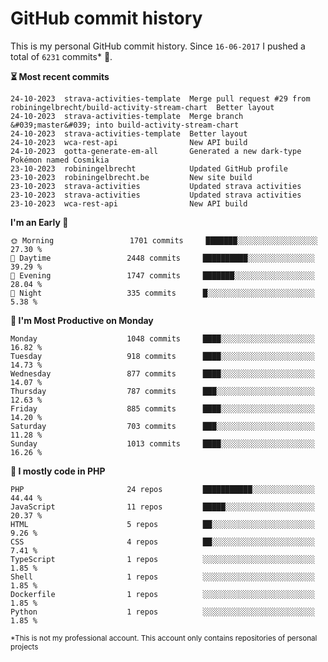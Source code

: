 # GitHub commit history
This is my personal GitHub commit history. Since <!--START_SECTION:first-commit-date-->`16-06-2017`<!--END_SECTION:first-commit-date--> I pushed a total of <!--START_SECTION:total-commit-count-->`6231`<!--END_SECTION:total-commit-count--> commits* 🎉.

<!--START_SECTION:most-recent-commits-->
**⏳ Most recent commits**
                                        
```text
24-10-2023  strava-activities-template  Merge pull request #29 from robiningelbrecht/build-activity-stream-chart  Better layout
24-10-2023  strava-activities-template  Merge branch &#039;master&#039; into build-activity-stream-chart
24-10-2023  strava-activities-template  Better layout
24-10-2023  wca-rest-api                New API build
24-10-2023  gotta-generate-em-all       Generated a new dark-type Pokémon named Cosmikia
23-10-2023  robiningelbrecht            Updated GitHub profile
23-10-2023  robiningelbrecht.be         New site build
23-10-2023  strava-activities           Updated strava activities
23-10-2023  strava-activities           Updated strava activities
23-10-2023  wca-rest-api                New API build
```
<!--END_SECTION:most-recent-commits-->  

<!--START_SECTION:commits-per-day-time-->
**I&#039;m an Early 🐤**

```text
🌞 Morning                 1701 commits     ███████░░░░░░░░░░░░░░░░░░   27.30 %
🌆 Daytime                 2448 commits     ██████████░░░░░░░░░░░░░░░   39.29 %
🌃 Evening                 1747 commits     ███████░░░░░░░░░░░░░░░░░░   28.04 %
🌙 Night                   335 commits      █░░░░░░░░░░░░░░░░░░░░░░░░   5.38 %
```
<!--END_SECTION:commits-per-day-time-->  

<!--START_SECTION:commits-per-weekday-->
**📅 I&#039;m Most Productive on Monday**

```text
Monday                    1048 commits     ████░░░░░░░░░░░░░░░░░░░░░   16.82 %
Tuesday                   918 commits      ████░░░░░░░░░░░░░░░░░░░░░   14.73 %
Wednesday                 877 commits      ████░░░░░░░░░░░░░░░░░░░░░   14.07 %
Thursday                  787 commits      ███░░░░░░░░░░░░░░░░░░░░░░   12.63 %
Friday                    885 commits      ████░░░░░░░░░░░░░░░░░░░░░   14.20 %
Saturday                  703 commits      ███░░░░░░░░░░░░░░░░░░░░░░   11.28 %
Sunday                    1013 commits     ████░░░░░░░░░░░░░░░░░░░░░   16.26 %
```
<!--END_SECTION:commits-per-weekday-->  

<!--START_SECTION:repos-per-language-->
**💬 I mostly code in PHP**

```text
PHP                       24 repos         ███████████░░░░░░░░░░░░░░   44.44 %
JavaScript                11 repos         █████░░░░░░░░░░░░░░░░░░░░   20.37 %
HTML                      5 repos          ██░░░░░░░░░░░░░░░░░░░░░░░   9.26 %
CSS                       4 repos          ██░░░░░░░░░░░░░░░░░░░░░░░   7.41 %
TypeScript                1 repos          ░░░░░░░░░░░░░░░░░░░░░░░░░   1.85 %
Shell                     1 repos          ░░░░░░░░░░░░░░░░░░░░░░░░░   1.85 %
Dockerfile                1 repos          ░░░░░░░░░░░░░░░░░░░░░░░░░   1.85 %
Python                    1 repos          ░░░░░░░░░░░░░░░░░░░░░░░░░   1.85 %
```
<!--END_SECTION:repos-per-language-->  

<sub>*This is not my professional account. This account only contains repositories of personal projects</sub>
